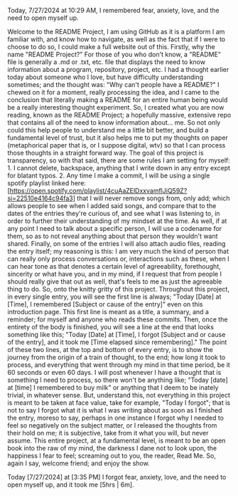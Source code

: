 Today, 7/27/2024 at 10:29 AM, I remembered fear, anxiety, love, and the need to open myself up. 

Welcome to the README Project, I am using GitHub as it is a platform I am familiar with, and know how to navigate, as well as the fact that if I were to choose to do so, I could make a full website out of this. Firstly, why the name "README Project?" For those of you who don't know, a "README" file is generally a .md or .txt, etc. file that displays the need to know information about a program, repository, project, etc. I had a thought earlier today about someone who I love, but have difficulty understanding sometimes; and the thought was: "Why can't people have a README?" I chewed on it for a moment, really processing the idea, and I came to the conclusion that literally making a README for an entire human being would be a really interesting thought experiment. So, I created what you are now reading, known as the README Project; a hopefully massive, extensive repo that contains all of the need to know information about... me. So not only could this help people to understand me a little bit better, and build a fundamental level of trust, but it also helps me to put my thoughts on paper (metaphorical paper that is, or I suppose digital, wtv) so that I can process those thoughts in a straight forward way. The goal of this project is transparency, so with that said, there are some rules I am setting for myself: 1. I cannot delete, backspace, anything that I write down in any entry except for blatant typos. 2. Any time I make a commit, I will be using a single spotify playlist linked here: [https://open.spotify.com/playlist/4cuAaZElDxxvamflJiQ59Z?si=22510e4164c94fa3] that I will never remove songs from, only add; which allows people to see when I added said songs, and compare that to the dates of the entries they're curious of, and see what I was listening to, in order to further their understanding of my mindset at the time. As well, if at any point I need to talk about a specific person, I will use a codename for them, so as to not reveal anything about that person they wouldn't want shared. Finally, on some of the entries I will also attach audio files, reading the entry itself; my reasoning is this: I am very much the kind of person that can really only process conversations or, interactions such as these, when I can hear tone as that denotes a certain level of agreeability, forethought, sincerity or what have you, and in my mind, if I request that from people I should really give that out as well, that's feels to me as just the agreeable thing to do. So, onto the knitty gritty of this project. Throughout this project, in every single entry, you will see the first line is always; "Today [Date] at [Time], I remembered [Subject or cause of the entry]" even on this introduction page. This first line is meant as a title, a summary, and a reminder; for myself and anyone who reads these commits. Then, once the entirety of the body is finished, you will see a line at the end that looks something like this; "Today [Date] at [Time], I forgot [Subject and or cause of the entry], and it took me [Time elapsed since remembering]." The point of these two lines, at the top and bottom of every entry, is to show the journey from the origin of a train of thought, to the end; how long it took to process, and everything that went through my mind in that time period, be it 60 seconds or even 60 days. I will post whenever I have a thought that is something I need to process, so there won't be anything like; "Today [date] at [time] I remembered to buy milk" or anything that I deem to be inately trivial, in whatever sense. But, understand this, not everything in this project is meant to be taken at face value, take for example, "Today I forgot"; that is not to say I forgot what it is what I was writing about as soon as I finished the entry, moreso to say, perhaps in one instance I forgot why I needed to feel so negatively on the subject matter, or I released the thoughts from their hold on me; it is subjective, take from it what you will, but never assume. This entire project, at a fundamental level, is meant to be an open book into the raw of my mind, the darkness I dane not to look upon, the happiness I fear to feel; screaming out to you, the reader, Read Me. So, again I say, welcome friend; and enjoy the show. 

Today [7/27/2024] at [3:35 PM] I forgot fear, anxiety, love, and the need to open myself up, and it took me [5hrs | 6m].
